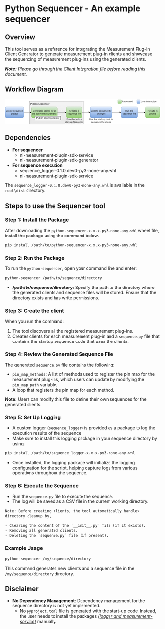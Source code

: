 # Python Sequencer - An example sequencer

## Overview

This tool serves as a reference for integrating the Measurement Plug-In Client Generator to generate measurement plug-in clients and showcase the sequencing of measurement plug-ins using the generated clients.

***Note:** Please go through the [Client Integration](/ClientIntegration.md) file before reading this document.*

## Workflow Diagram

![sequencer-example-workflow-diagram](/docs/images/sequencer-example-workflow-diagram.PNG)

## Dependencies

- **For sequencer**
  - ni-measurement-plugin-sdk-service
  - ni-measurement-plugin-sdk-generator
- **For sequence execution**
  - sequence_logger-0.1.0.dev0-py3-none-any.whl
  - ni-measurement-plugin-sdk-service

The `sequence_logger-0.1.0.dev0-py3-none-any.whl` is available in the `root\dist` directory.

## Steps to use the Sequencer tool

### Step 1: Install the Package

After downloading the `python-sequencer-x.x.x-py3-none-any.whl` wheel file, install the package using the command below.

```bash
pip install /path/to/python-sequencer-x.x.x-py3-none-any.whl
```

### Step 2: Run the Package

To run the `python-sequencer`, open your command line and enter:

```bash
python-sequencer /path/to/sequence/directory
```

- **/path/to/sequence/directory**: Specify the path to the directory where the generated clients and sequence files will be stored. Ensure that the directory exists and has write permissions.

### Step 3: Create the client

When you run the command:

1. The tool discovers all the registered measurement plug-ins.
2. Creates clients for each measurement plug-in and a `sequence.py` file that contains the startup sequence code that uses the clients.

### Step 4: Review the Generated Sequence File

The generated `sequence.py` file contains the following:

- `pin_map_methods`: A list of methods used to register the pin map for the measurement plug-ins, which users can update by modifying the `pin_map_path` variable.
- A loop that registers the pin map for each method.

**Note:** Users can modify this file to define their own sequences for the generated clients.

### Step 5: Set Up Logging

- A custom logger (`sequence_logger`) is provided as a package to log the execution results of the sequence.
- Make sure to install this logging package in your sequence directory by using

 ```bash
 pip install /path/to/sequence_logger-x.x.x-py3-none-any.whl
 ```

- Once installed, the logging package will initialize the logging configuration for the script, helping capture logs from various operations throughout the sequence.

### Step 6: Execute the Sequence

- Run the `sequence.py` file to execute the sequence.
- The log will be saved as a CSV file in the current working directory.

```text
Note: Before creating clients, the tool automatically handles directory cleanup by,

- Clearing the content of the `__init__.py` file (if it exists).
- Removing all generated clients.
- Deleting the `sequence.py` file (if present).
```

### Example Usage

```bash
python-sequencer /my/sequence/directory
```

This command generates new clients and a sequence file in the `/my/sequence/directory` directory.

## Disclaimer

- **No Dependency Management**: Dependency management for the sequence directory is not yet implemented.
  - No `pyproject.toml` file is generated with the start-up code. Instead, the user needs to install the packages *[(logger and measurement-service)](#dependencies)* manually.
